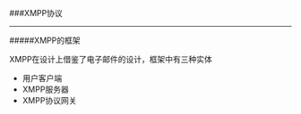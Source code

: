 ###XMPP协议
******
#####XMPP的框架
  
  XMPP在设计上借鉴了电子邮件的设计，框架中有三种实体
    
    
  * 用户客户端
  * XMPP服务器
  * XMPP协议网关
